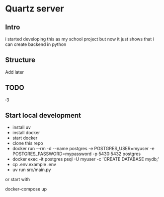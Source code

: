 # Quartz server

## Intro

i started developing this as my school project but now it just shows that i can create backend in python

## Structure

Add later

## TODO

:3

## Start local development

- install uv
- install docker
- start docker
- clone this repo
- docker run --rm -d --name postgres -e POSTGRES_USER=myuser -e POSTGRES_PASSWORD=mypassword -p 5430:5432 postgres
- docker exec -it postgres psql -U myuser -c 'CREATE DATABASE mydb;'
- cp .env.example .env
- uv run src/main.py

or start with 

docker-compose up